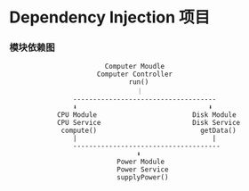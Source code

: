 # Dependency Injection 项目

### 模块依赖图
                
                            Computer Moudle  
                          Computer Controller 
                                  run()       
                                    ｜
                    ------------------------------------
                    ⬇                                 ⬇
                CPU Module                        Disk Module
                CPU Service                       Disk Service
                 compute()                          getData()
                    |                                  |
                    -------------------------------------
                                    ⬇
                               Power Module
                               Power Service
                               supplyPower()

                               
